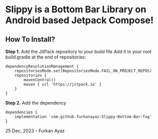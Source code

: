 # Slippy is a Bottom Bar Library on Android based Jetpack Compose!

## How To Install?

**Step 1.** Add the JitPack repository to your build file
Add it in your root build.gradle at the end of repositories:

```
dependencyResolutionManagement {
	repositoriesMode.set(RepositoriesMode.FAIL_ON_PROJECT_REPOS)
	repositories {
		mavenCentral()
		maven { url 'https://jitpack.io' }
	}
}
```

**Step 2.** Add the dependency

```
dependencies {
	implementation 'com.github.furkanayaz:Slippy-Bottom-Bar:Tag'
}
```

25 Dec, 2023 - Furkan Ayaz

